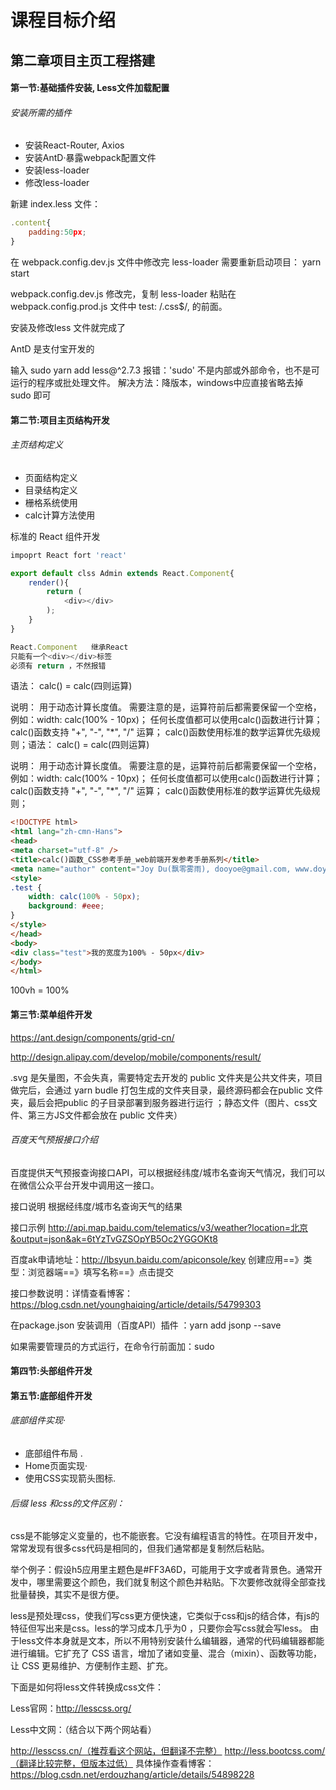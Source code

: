 # 课程目标介绍
## 第二章项目主页工程搭建
#### 第一节:基础插件安装, Less文件加载配置
###### 安装所需的插件
- 安装React-Router, Axios
- 安装AntD·暴露webpack配置文件
- 安装less-loader
- 修改less-loader

新建 index.less 文件：
```js
.content{
    padding:50px;
}
```

在 webpack.config.dev.js 文件中修改完 less-loader 需要重新启动项目： yarn start

webpack.config.dev.js 修改完，复制 less-loader 粘贴在 webpack.config.prod.js 文件中 test: /\.css$/, 的前面。

安装及修改less 文件就完成了


AntD 是支付宝开发的

输入 sudo yarn add less@^2.7.3  报错：'sudo' 不是内部或外部命令，也不是可运行的程序或批处理文件。
解决方法：降版本，windows中应直接省略去掉 sudo 即可


#### 第二节:项目主页结构开发
###### 主页结构定义
- 页面结构定义
- 目录结构定义
- 栅格系统使用
- calc计算方法使用

标准的 React 组件开发

```js
impoprt React fort 'react'

export default clss Admin extends React.Component{
    render(){
        return (
            <div></div>
        );
    }
}

React.Component   继承React
只能有一个<div></div>标签
必须有 return ，不然报错


```
语法：
calc() = calc(四则运算)

说明：
用于动态计算长度值。
需要注意的是，运算符前后都需要保留一个空格，例如：width: calc(100% - 10px)；
任何长度值都可以使用calc()函数进行计算；
calc()函数支持 "+", "-", "*", "/" 运算；
calc()函数使用标准的数学运算优先级规则；语法：
calc() = calc(四则运算)

说明：
用于动态计算长度值。
需要注意的是，运算符前后都需要保留一个空格，例如：width: calc(100% - 10px)；
任何长度值都可以使用calc()函数进行计算；
calc()函数支持 "+", "-", "*", "/" 运算；
calc()函数使用标准的数学运算优先级规则；

```html
<!DOCTYPE html>
<html lang="zh-cmn-Hans">
<head>
<meta charset="utf-8" />
<title>calc()函数_CSS参考手册_web前端开发参考手册系列</title>
<meta name="author" content="Joy Du(飘零雾雨), dooyoe@gmail.com, www.doyoe.com" />
<style>
.test {
	width: calc(100% - 50px);
	background: #eee;
}
</style>
</head>
<body>
<div class="test">我的宽度为100% - 50px</div>
</body>
</html>

```
100vh = 100%

#### 第三节:菜单组件开发

https://ant.design/components/grid-cn/

http://design.alipay.com/develop/mobile/components/result/

.svg 是矢量图，不会失真，需要特定去开发的
public 文件夹是公共文件夹，项目做完后，会通过 yarn budle 打包生成的文件夹目录，最终源码都会在public 文件夹，最后会把public 的子目录部署到服务器进行运行 ；静态文件（图片、css文件、第三方JS文件都会放在 public 文件夹）

###### 百度天气预报接口介绍
百度提供天气预报查询接口API，可以根据经纬度/城市名查询天气情况，我们可以在微信公众平台开发中调用这一接口。

接口说明
根据经纬度/城市名查询天气的结果

接口示例
http://api.map.baidu.com/telematics/v3/weather?location=北京&output=json&ak=6tYzTvGZSOpYB5Oc2YGGOKt8

百度ak申请地址：http://lbsyun.baidu.com/apiconsole/key
创建应用==》类型：浏览器端==》填写名称==》点击提交

接口参数说明：详情查看博客：https://blog.csdn.net/younghaiqing/article/details/54799303



在package.json 安装调用（百度API）插件 ：yarn add jsonp --save

如果需要管理员的方式运行，在命令行前面加：sudo 

#### 第四节:头部组件开发












#### 第五节:底部组件开发

###### 底部组件实现·
- 底部组件布局 . 
- Home页面实现·
- 使用CSS实现箭头图标.


###### 后缀 less 和css的文件区别：
css是不能够定义变量的，也不能嵌套。它没有编程语言的特性。在项目开发中，常常发现有很多css代码是相同的，但我们通常都是复制然后粘贴。

举个例子：假设h5应用里主题色是#FF3A6D，可能用于文字或者背景色。通常开发中，哪里需要这个颜色，我们就复制这个颜色并粘贴。下次要修改就得全部查找批量替换，其实不是很方便。

less是预处理css，使我们写css更方便快速，它类似于css和js的结合体，有js的特征但写出来是css。less的学习成本几乎为0 ，只要你会写css就会写less。
由于less文件本身就是文本，所以不用特别安装什么编辑器，通常的代码编辑器都能进行编辑。它扩充了 CSS 语言，增加了诸如变量、混合（mixin）、函数等功能，让 CSS 更易维护、方便制作主题、扩充。


下面是如何将less文件转换成css文件：

Less官网：http://lesscss.org/

Less中文网：（结合以下两个网站看）

http://lesscss.cn/（推荐看这个网站，但翻译不完整）
http://less.bootcss.com/（翻译比较完整，但版本过低）
具体操作查看博客：https://blog.csdn.net/erdouzhang/article/details/54898228


































